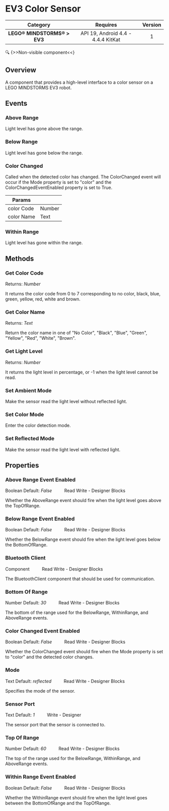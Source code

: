 # EV3 Color Sensor

| Category | Requires | Version |
|:--------:|:-------:|:--------:|
|**LEGO® MINDSTORMS® > EV3**|<span class="chip chip-any">API 19, Android 4.4 - 4.4.4 KitKat</span>|<span class="chip chip-number">1</span>|

:mag: {>>Non-visible component<<}

## Overview

A component that provides a high-level interface to a color sensor on a LEGO MINDSTORMS EV3 robot.

## Events

### Above Range

Light level has gone above the range.

<div class="block" ai2-block="event" not-rendered="true" value="%7B%22componentName%22:%20%22EV3%20Color%20Sensor%22,%20%22name%22:%20%22Above%20Range%22,%20%22params%22:%20%5B%5D%7D"></div>


### Below Range

Light level has gone below the range.

<div class="block" ai2-block="event" not-rendered="true" value="%7B%22componentName%22:%20%22EV3%20Color%20Sensor%22,%20%22name%22:%20%22Below%20Range%22,%20%22params%22:%20%5B%5D%7D"></div>


### Color Changed

Called when the detected color has changed. The ColorChanged event will occur if the Mode property is set to "color" and the ColorChangedEventEnabled property is set to True.

<div class="block" ai2-block="event" not-rendered="true" value="%7B%22componentName%22:%20%22EV3%20Color%20Sensor%22,%20%22name%22:%20%22Color%20Changed%22,%20%22params%22:%20%5B%22color%20Code%22,%20%22color%20Name%22%5D%7D"></div>


| Params | []() |
|--------|------|
|color Code|<span class="chip chip-number">Number</span>|
|color Name|<span class="chip chip-text">Text</span>|


### Within Range

Light level has gone within the range.

<div class="block" ai2-block="event" not-rendered="true" value="%7B%22componentName%22:%20%22EV3%20Color%20Sensor%22,%20%22name%22:%20%22Within%20Range%22,%20%22params%22:%20%5B%5D%7D"></div>


## Methods

### Get Color Code

<span class="chip chip-number">Returns: <i>Number</i></span> 

It returns the color code from 0 to 7 corresponding to no color, black, blue, green, yellow, red, white and brown.

<div class="block" ai2-block="method" not-rendered="true" value="%7B%22componentName%22:%20%22EV3%20Color%20Sensor%22,%20%22name%22:%20%22Get%20Color%20Code%22,%20%22output%22:%20true,%20%22params%22:%20%5B%5D%7D"></div>


### Get Color Name

<span class="chip chip-text">Returns: <i>Text</i></span> 

Return the color name in one of "No Color", "Black", "Blue", "Green", "Yellow", "Red", "White", "Brown".

<div class="block" ai2-block="method" not-rendered="true" value="%7B%22componentName%22:%20%22EV3%20Color%20Sensor%22,%20%22name%22:%20%22Get%20Color%20Name%22,%20%22output%22:%20true,%20%22params%22:%20%5B%5D%7D"></div>


### Get Light Level

<span class="chip chip-number">Returns: <i>Number</i></span> 

It returns the light level in percentage, or -1 when the light level cannot be read.

<div class="block" ai2-block="method" not-rendered="true" value="%7B%22componentName%22:%20%22EV3%20Color%20Sensor%22,%20%22name%22:%20%22Get%20Light%20Level%22,%20%22output%22:%20true,%20%22params%22:%20%5B%5D%7D"></div>


### Set Ambient Mode

Make the sensor read the light level without reflected light.

<div class="block" ai2-block="method" not-rendered="true" value="%7B%22componentName%22:%20%22EV3%20Color%20Sensor%22,%20%22name%22:%20%22Set%20Ambient%20Mode%22,%20%22output%22:%20false,%20%22params%22:%20%5B%5D%7D"></div>


### Set Color Mode

Enter the color detection mode.

<div class="block" ai2-block="method" not-rendered="true" value="%7B%22componentName%22:%20%22EV3%20Color%20Sensor%22,%20%22name%22:%20%22Set%20Color%20Mode%22,%20%22output%22:%20false,%20%22params%22:%20%5B%5D%7D"></div>


### Set Reflected Mode

Make the sensor read the light level with reflected light.

<div class="block" ai2-block="method" not-rendered="true" value="%7B%22componentName%22:%20%22EV3%20Color%20Sensor%22,%20%22name%22:%20%22Set%20Reflected%20Mode%22,%20%22output%22:%20false,%20%22params%22:%20%5B%5D%7D"></div>


## Properties

### Above Range Event Enabled

<span class="chip chip-boolean">Boolean</span> <span class="chip chip-boolean">Default: <i>False</i></span>&nbsp;&nbsp;&nbsp;&nbsp;&nbsp;&nbsp;&nbsp;&nbsp;&nbsp;&nbsp;<span class="chip chip-rw">Read</span> <span class="chip chip-rw">Write</span> - <span class="chip chip-bd">Designer</span> <span class="chip chip-bd">Blocks</span> 

Whether the AboveRange event should fire when the light level goes above the TopOfRange.

<div class="block" ai2-block="property" not-rendered="true" value="%7B%22componentName%22:%20%22EV3%20Color%20Sensor%22,%20%22name%22:%20%22Above%20Range%20Event%20Enabled%22,%20%22getter%22:%20true%7D"></div>
<div class="block" ai2-block="property" not-rendered="true" value="%7B%22componentName%22:%20%22EV3%20Color%20Sensor%22,%20%22name%22:%20%22Above%20Range%20Event%20Enabled%22,%20%22getter%22:%20false%7D"></div>


### Below Range Event Enabled

<span class="chip chip-boolean">Boolean</span> <span class="chip chip-boolean">Default: <i>False</i></span>&nbsp;&nbsp;&nbsp;&nbsp;&nbsp;&nbsp;&nbsp;&nbsp;&nbsp;&nbsp;<span class="chip chip-rw">Read</span> <span class="chip chip-rw">Write</span> - <span class="chip chip-bd">Designer</span> <span class="chip chip-bd">Blocks</span> 

Whether the BelowRange event should fire when the light level goes below the BottomOfRange.

<div class="block" ai2-block="property" not-rendered="true" value="%7B%22componentName%22:%20%22EV3%20Color%20Sensor%22,%20%22name%22:%20%22Below%20Range%20Event%20Enabled%22,%20%22getter%22:%20true%7D"></div>
<div class="block" ai2-block="property" not-rendered="true" value="%7B%22componentName%22:%20%22EV3%20Color%20Sensor%22,%20%22name%22:%20%22Below%20Range%20Event%20Enabled%22,%20%22getter%22:%20false%7D"></div>


### Bluetooth Client

<span class="chip chip-component">Component</span>&nbsp;&nbsp;&nbsp;&nbsp;&nbsp;&nbsp;&nbsp;&nbsp;&nbsp;&nbsp;<span class="chip chip-rw">Read</span> <span class="chip chip-rw">Write</span> - <span class="chip chip-bd">Designer</span> <span class="chip chip-bd">Blocks</span> 

The BluetoothClient component that should be used for communication.

<div class="block" ai2-block="property" not-rendered="true" value="%7B%22componentName%22:%20%22EV3%20Color%20Sensor%22,%20%22name%22:%20%22Bluetooth%20Client%22,%20%22getter%22:%20true%7D"></div>
<div class="block" ai2-block="property" not-rendered="true" value="%7B%22componentName%22:%20%22EV3%20Color%20Sensor%22,%20%22name%22:%20%22Bluetooth%20Client%22,%20%22getter%22:%20false%7D"></div>


### Bottom Of Range

<span class="chip chip-number">Number</span> <span class="chip chip-number">Default: <i>30</i></span>&nbsp;&nbsp;&nbsp;&nbsp;&nbsp;&nbsp;&nbsp;&nbsp;&nbsp;&nbsp;<span class="chip chip-rw">Read</span> <span class="chip chip-rw">Write</span> - <span class="chip chip-bd">Designer</span> <span class="chip chip-bd">Blocks</span> 

The bottom of the range used for the BelowRange, WithinRange, and AboveRange events.

<div class="block" ai2-block="property" not-rendered="true" value="%7B%22componentName%22:%20%22EV3%20Color%20Sensor%22,%20%22name%22:%20%22Bottom%20Of%20Range%22,%20%22getter%22:%20true%7D"></div>
<div class="block" ai2-block="property" not-rendered="true" value="%7B%22componentName%22:%20%22EV3%20Color%20Sensor%22,%20%22name%22:%20%22Bottom%20Of%20Range%22,%20%22getter%22:%20false%7D"></div>


### Color Changed Event Enabled

<span class="chip chip-boolean">Boolean</span> <span class="chip chip-boolean">Default: <i>False</i></span>&nbsp;&nbsp;&nbsp;&nbsp;&nbsp;&nbsp;&nbsp;&nbsp;&nbsp;&nbsp;<span class="chip chip-rw">Read</span> <span class="chip chip-rw">Write</span> - <span class="chip chip-bd">Designer</span> <span class="chip chip-bd">Blocks</span> 

Whether the ColorChanged event should fire when the Mode property is set to "color" and the detected color changes.

<div class="block" ai2-block="property" not-rendered="true" value="%7B%22componentName%22:%20%22EV3%20Color%20Sensor%22,%20%22name%22:%20%22Color%20Changed%20Event%20Enabled%22,%20%22getter%22:%20true%7D"></div>
<div class="block" ai2-block="property" not-rendered="true" value="%7B%22componentName%22:%20%22EV3%20Color%20Sensor%22,%20%22name%22:%20%22Color%20Changed%20Event%20Enabled%22,%20%22getter%22:%20false%7D"></div>


### Mode

<span class="chip chip-text">Text</span> <span class="chip chip-text">Default: <i>reflected</i></span>&nbsp;&nbsp;&nbsp;&nbsp;&nbsp;&nbsp;&nbsp;&nbsp;&nbsp;&nbsp;<span class="chip chip-rw">Read</span> <span class="chip chip-rw">Write</span> - <span class="chip chip-bd">Designer</span> <span class="chip chip-bd">Blocks</span> 

Specifies the mode of the sensor.

<div class="block" ai2-block="property" not-rendered="true" value="%7B%22componentName%22:%20%22EV3%20Color%20Sensor%22,%20%22name%22:%20%22Mode%22,%20%22getter%22:%20true%7D"></div>
<div class="block" ai2-block="property" not-rendered="true" value="%7B%22componentName%22:%20%22EV3%20Color%20Sensor%22,%20%22name%22:%20%22Mode%22,%20%22getter%22:%20false%7D"></div>


### Sensor Port

<span class="chip chip-text">Text</span> <span class="chip chip-text">Default: <i>1</i></span>&nbsp;&nbsp;&nbsp;&nbsp;&nbsp;&nbsp;&nbsp;&nbsp;&nbsp;&nbsp;<span class="chip chip-rw">Write</span> - <span class="chip chip-bd">Designer</span> 

The sensor port that the sensor is connected to.

### Top Of Range

<span class="chip chip-number">Number</span> <span class="chip chip-number">Default: <i>60</i></span>&nbsp;&nbsp;&nbsp;&nbsp;&nbsp;&nbsp;&nbsp;&nbsp;&nbsp;&nbsp;<span class="chip chip-rw">Read</span> <span class="chip chip-rw">Write</span> - <span class="chip chip-bd">Designer</span> <span class="chip chip-bd">Blocks</span> 

The top of the range used for the BelowRange, WithinRange, and AboveRange events.

<div class="block" ai2-block="property" not-rendered="true" value="%7B%22componentName%22:%20%22EV3%20Color%20Sensor%22,%20%22name%22:%20%22Top%20Of%20Range%22,%20%22getter%22:%20true%7D"></div>
<div class="block" ai2-block="property" not-rendered="true" value="%7B%22componentName%22:%20%22EV3%20Color%20Sensor%22,%20%22name%22:%20%22Top%20Of%20Range%22,%20%22getter%22:%20false%7D"></div>


### Within Range Event Enabled

<span class="chip chip-boolean">Boolean</span> <span class="chip chip-boolean">Default: <i>False</i></span>&nbsp;&nbsp;&nbsp;&nbsp;&nbsp;&nbsp;&nbsp;&nbsp;&nbsp;&nbsp;<span class="chip chip-rw">Read</span> <span class="chip chip-rw">Write</span> - <span class="chip chip-bd">Designer</span> <span class="chip chip-bd">Blocks</span> 

Whether the WithinRange event should fire when the light level goes between the BottomOfRange and the TopOfRange.

<div class="block" ai2-block="property" not-rendered="true" value="%7B%22componentName%22:%20%22EV3%20Color%20Sensor%22,%20%22name%22:%20%22Within%20Range%20Event%20Enabled%22,%20%22getter%22:%20true%7D"></div>
<div class="block" ai2-block="property" not-rendered="true" value="%7B%22componentName%22:%20%22EV3%20Color%20Sensor%22,%20%22name%22:%20%22Within%20Range%20Event%20Enabled%22,%20%22getter%22:%20false%7D"></div>
